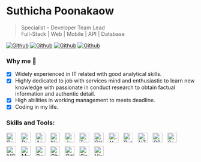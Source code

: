 <!-- <br />
<br />
<img align="right" width="40%" height="40%" top="100"  src="https://github.com/suthicha/suthicha/blob/master/img/bg3.png"> -->

# Suthicha Poonakaow

> Specialist – Developer Team Lead<br />
> Full-Stack | Web | Mobile | API | Database

[![Github](https://img.shields.io/github/followers/suthicha?style=social)](https://github.com/suthicha)
[![Github](https://img.shields.io/github/stars/suthicha/suthicha?style=social)](https://github.com/suthicha/suthicha)
[![Github](https://img.shields.io/github/watchers/suthicha/suthicha?style=social)](https://github.com/suthicha/suthicha)
[![Github](https://img.shields.io/github/last-commit/suthicha/suthicha)](https://github.com/suthicha/suthicha)

### Why me :rocket:

- [x] Widely experienced in IT related with good analytical skills. <br />
- [x] Highly dedicated to job with services mind and enthusiastic to learn new knowledge with passionate in conduct research to obtain factual information and authentic detail.<br />
- [x] High abilities in working management to meets deadline.<br />
- [x] Coding in my life.

### Skills and Tools:

<img align="left" alt="React" width="26px" src="https://cdn.jsdelivr.net/gh/devicons/devicon/icons/react/react-original.svg" style="padding-right:10px;padding-bottom:10px;" />
<img align="left" alt="Redux" width="26px" src="https://cdn.jsdelivr.net/gh/devicons/devicon/icons/redux/redux-original.svg" style="padding-right:10px;padding-bottom:10px;" />
<img align="left" alt="AngularJS" width="26px" src="https://cdn.jsdelivr.net/gh/devicons/devicon/icons/angularjs/angularjs-original.svg" style="padding-right:10px;padding-bottom:10px;" />
<img align="left" alt="Node.js" width="26px" src="https://cdn.jsdelivr.net/gh/devicons/devicon/icons/nodejs/nodejs-original.svg" style="padding-right:10px;padding-bottom:10px;" />
<img align="left" alt="JavaScript" width="26px" src="https://cdn.jsdelivr.net/gh/devicons/devicon/icons/javascript/javascript-original.svg" style="padding-right:10px;padding-bottom:10px;" />
<img align="left" alt="TypeScript" width="26px" src="https://cdn.jsdelivr.net/gh/devicons/devicon/icons/typescript/typescript-original.svg" style="padding-right:10px;padding-bottom:10px;" />
<img align="left" alt="C#" width="26px" src="https://cdn.jsdelivr.net/gh/devicons/devicon/icons/csharp/csharp-original.svg" style="padding-right:10px;padding-bottom:10px;" />
<img align="left" alt=".NetCore" width="26px" src="https://cdn.jsdelivr.net/gh/devicons/devicon/icons/dotnetcore/dotnetcore-original.svg" style="padding-right:10px;padding-bottom:10px;" />
<img align="left" alt="Python" width="26px" src="https://cdn.jsdelivr.net/gh/devicons/devicon/icons/python/python-original.svg" style="padding-right:10px;padding-bottom:10px;" />
<img align="left" alt="HTML5" width="26px" src="https://cdn.jsdelivr.net/gh/devicons/devicon/icons/html5/html5-original.svg" style="padding-right:10px;padding-bottom:10px;" />
<img align="left" alt="CSS3" width="26px" src="https://cdn.jsdelivr.net/gh/devicons/devicon/icons/css3/css3-original.svg" style="padding-right:10px;padding-bottom:10px;" />
<img align="left" alt="Sass" width="26px" src="https://cdn.jsdelivr.net/gh/devicons/devicon/icons/sass/sass-original.svg" style="padding-right:10px;padding-bottom:10px;" />
<img align="left" alt="MSSQL" width="26px" src="https://cdn.jsdelivr.net/gh/devicons/devicon/icons/microsoftsqlserver/microsoftsqlserver-plain.svg" style="padding-right:10px;padding-bottom:10px;" />
<img align="left" alt="MySql" width="26px" src="https://cdn.jsdelivr.net/gh/devicons/devicon/icons/mysql/mysql-original-wordmark.svg"" style="padding-right:10px;padding-bottom:10px;" />
<img align="left" alt="Docker" width="26px" src="https://cdn.jsdelivr.net/gh/devicons/devicon/icons/docker/docker-original.svg" style="padding-right:10px;padding-bottom:10px;" />
<img align="left" alt="Github" width="26px" src="https://cdn.jsdelivr.net/gh/devicons/devicon/icons/github/github-original.svg" style="padding-right:10px;padding-bottom:10px;" />
<img align="left" alt="Gitlab" width="26px" src="https://cdn.jsdelivr.net/gh/devicons/devicon/icons/gitlab/gitlab-original.svg" style="padding-right:10px;padding-bottom:10px;" />
<img align="left" alt="Git" width="26px" src="https://cdn.jsdelivr.net/gh/devicons/devicon/icons/git/git-plain-wordmark.svg" style="padding-right:10px;padding-bottom:10px;" />
<div>
<img align="left" alt="Visual Studio Code" width="26px" src="https://cdn.jsdelivr.net/gh/devicons/devicon/icons/vscode/vscode-original.svg" style="padding-right:10px;padding-bottom:10px;" />
</div>
